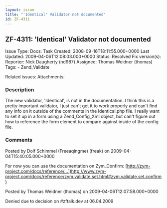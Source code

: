 ```yaml
---
layout: issue
title: "'Identical' Validator not documented"
id: ZF-4311
---
```


ZF-4311: 'Identical' Validator not documented
---------------------------------------------

 Issue Type: Docs: Task  Created: 2008-09-16T18:11:55.000+0000 Last Updated: 2009-04-06T12:08:03.000+0000 Status: Resolved Fix version(s): 
 Reporter:  Nick Daugherty (nd987)  Assignee:  Thomas Weidner (thomas)  Tags: - Zend\_Validate
 
 Related issues: 
 Attachments: 
### Description

The new validator, 'Identical', is not in the documentation. I think this is a pretty important validator, I just can't get it to work properly and can't find any info on it outside of the comments in the Identical.php file. I really want to set it up in a form using a Zend\_Config\_Xml object, but can't figure out how to reference the form element to compare against inside of the config file.

 

 

### Comments

Posted by Dolf Schimmel (Freeaqingme) (freak) on 2009-04-04T15:40:05.000+0000

For now you can use the documentation on Zym\_Confirm: [http://zym-project.com/docs/reference/…](http://www.zym-project.com/docs/reference/zym.validate.set.html#zym.validate.set.confirm)

 

 

Posted by Thomas Weidner (thomas) on 2009-04-06T12:07:58.000+0000

Denied due to decision on #zftalk.dev at 06.04.2009

 

 